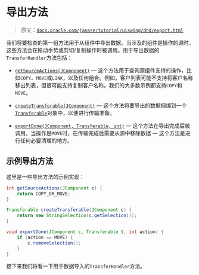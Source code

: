 # 导出方法

> 原文：[`docs.oracle.com/javase/tutorial/uiswing/dnd/export.html`](https://docs.oracle.com/javase/tutorial/uiswing/dnd/export.html)

我们将要检查的第一组方法用于从组件中导出数据。当涉及的组件是操作的源时，这些方法会在拖动手势或剪切/复制操作时被调用。用于导出数据的`TransferHandler`方法包括：

+   [`getSourceActions(JComponent)`](https://docs.oracle.com/javase/8/docs/api/javax/swing/TransferHandler.html#getSourceActions-javax.swing.JComponent-) — 这个方法用于查询源组件支持的操作，比如`COPY`、`MOVE`或`LINK`，以及任何组合。例如，客户列表可能不支持将客户名称移出列表，但很可能支持复制客户名称。我们的大多数示例都支持`COPY`和`MOVE`。

+   [`createTransferable(JComponent)`](https://docs.oracle.com/javase/8/docs/api/javax/swing/TransferHandler.html#createTransferable-javax.swing.JComponent-) — 这个方法将要导出的数据捆绑到一个[`Transferable`](https://docs.oracle.com/javase/8/docs/api/java/awt/datatransfer/Transferable.html)对象中，以便进行传输准备。

+   [`exportDone(JComponent, Transferable, int)`](https://docs.oracle.com/javase/8/docs/api/javax/swing/TransferHandler.html#exportDone-javax.swing.JComponent-java.awt.datatransfer.Transferable-int-) — 这个方法在导出完成后被调用。当操作是`MOVE`时，在传输完成后需要从源中移除数据 — 这个方法是进行任何必要清理的地方。

## 示例导出方法

这里是一些导出方法的示例实现：

```java
int getSourceActions(JComponent c) {
    return COPY_OR_MOVE;
}

Transferable createTransferable(JComponent c) {
    return new StringSelection(c.getSelection());
}

void exportDone(JComponent c, Transferable t, int action) {
    if (action == MOVE) {
        c.removeSelection();
    }
}

```

接下来我们将看一下用于数据导入的`TransferHandler`方法。
